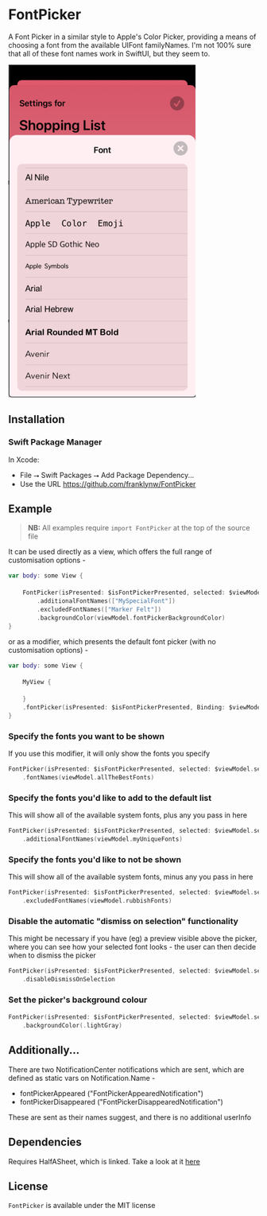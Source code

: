 # FontPicker

A Font Picker in a similar style to Apple's Color Picker, providing a means of choosing a font from the available UIFont familyNames. I'm not 100% sure that all of these font names work in SwiftUI, but they seem to.

<img src="Sources/FontPicker/Resources//Example1.png" alt="Example 1"/>

## Installation

### Swift Package Manager

In Xcode:
* File ⭢ Swift Packages ⭢ Add Package Dependency...
* Use the URL https://github.com/franklynw/FontPicker


## Example

> **NB:** All examples require `import FontPicker` at the top of the source file

It can be used directly as a view, which offers the full range of customisation options -

```swift
var body: some View {
    
    FontPicker(isPresented: $isFontPickerPresented, selected: $viewModel.selectedFont)
        .additionalFontNames(["MySpecialFont"])
        .excludedFontNames(["Marker Felt"])
        .backgroundColor(viewModel.fontPickerBackgroundColor)
}
```

or as a modifier, which presents the default font picker (with no customisation options) -

```swift
var body: some View {

    MyView {
    
    }
    .fontPicker(isPresented: $isFontPickerPresented, Binding: $viewModel.selectedFont)
}
```

### Specify the fonts you want to be shown

If you use this modifier, it will only show the fonts you specify

```swift
FontPicker(isPresented: $isFontPickerPresented, selected: $viewModel.selectedFont)
    .fontNames(viewModel.allTheBestFonts)
```

### Specify the fonts you'd like to add to the default list

This will show all of the available system fonts, plus any you pass in here

```swift
FontPicker(isPresented: $isFontPickerPresented, selected: $viewModel.selectedFont)
    .additionalFontNames(viewModel.myUniqueFonts)
```

### Specify the fonts you'd like to not be shown

This will show all of the available system fonts, minus any you pass in here

```swift
FontPicker(isPresented: $isFontPickerPresented, selected: $viewModel.selectedFont)
    .excludedFontNames(viewModel.rubbishFonts)
```

### Disable the automatic "dismiss on selection" functionality

This might be necessary if you have (eg) a preview visible above the picker, where you can see how your selected font looks - the user can then decide when to dismiss the picker

```swift
FontPicker(isPresented: $isFontPickerPresented, selected: $viewModel.selectedFont)
    .disableDismissOnSelection
```

### Set the picker's background colour

```swift
FontPicker(isPresented: $isFontPickerPresented, selected: $viewModel.selectedFont)
    .backgroundColor(.lightGray)
```

## Additionally...

There are two NotificationCenter notifications which are sent, which are defined as static vars on Notification.Name -

* fontPickerAppeared ("FontPickerAppearedNotification")
* fontPickerDisappeared ("FontPickerDisappearedNotification")

These are sent as their names suggest, and there is no additional userInfo


## Dependencies

Requires HalfASheet, which is linked. Take a look at it [here](https://github.com/franklynw/HalfASheet)


## License  

`FontPicker` is available under the MIT license
